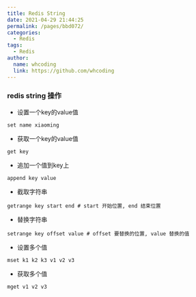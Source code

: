 ```yaml
---
title: Redis String
date: 2021-04-29 21:44:25
permalink: /pages/bbd072/
categories:
  - Redis
tags:
  - Redis
author: 
  name: whcoding
  link: https://github.com/whcoding
---
```


### redis string 操作


- 设置一个key的value值
```
set name xiaoming
```

- 获取一个key的value值
```
get key
```

- 追加一个值到key上
```
append key value
```

- 截取字符串
```
getrange key start end # start 开始位置, end 结束位置
```


<!--more-->


- 替换字符串
```
setrange key offset value # offset 要替换的位置, value 替换的值
```

- 设置多个值
```
mset k1 k2 k3 v1 v2 v3
```

- 获取多个值

```
mget v1 v2 v3 
```